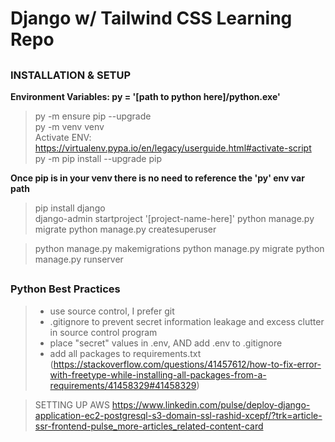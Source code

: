 ##
# Django w/ Tailwind CSS Learning Repo
##
### INSTALLATION & SETUP <br/>
__Environment Variables: py = '[path to python here]/python.exe'__
> py -m ensure pip --upgrade  
> py -m venv venv  
> Activate ENV: https://virtualenv.pypa.io/en/legacy/userguide.html#activate-script  
> py -m pip install --upgrade pip  

__Once pip is in your venv there is no need to reference the 'py' env var path__  
> pip install django  
> django-admin startproject '[project-name-here]'
> python manage.py migrate
> python manage.py createsuperuser


> python manage.py makemigrations
> python manage.py migrate
> python manage.py runserver


##
### Python Best Practices
> * use source control, I prefer git  
> * .gitignore to prevent secret information leakage and excess clutter in source control program  
> * place "secret" values in .env, AND add .env to .gitignore  
> * add all packages to requirements.txt (https://stackoverflow.com/questions/41457612/how-to-fix-error-with-freetype-while-installing-all-packages-from-a-requirements/41458329#41458329)  


> SETTING UP AWS
https://www.linkedin.com/pulse/deploy-django-application-ec2-postgresql-s3-domain-ssl-rashid-xcepf/?trk=article-ssr-frontend-pulse_more-articles_related-content-card